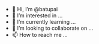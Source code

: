 - 👋 Hi, I’m @batupai
- 👀 I’m interested in ...
- 🌱 I’m currently learning ...
- 💞️ I’m looking to collaborate on ...
- 📫 How to reach me ...

<!---
batupai/batupai is a ✨ special ✨ repository because its `README.md` (this file) appears on your GitHub profile.
You can click the Preview link to take a look at your changes.
--->
